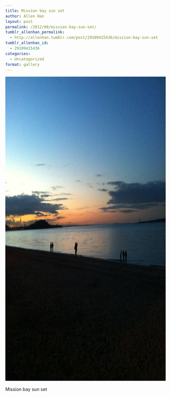 ```yaml
---
title: Mission bay sun set
author: Allen Han
layout: post
permalink: /2012/08/mission-bay-sun-set/
tumblr_allenhan_permalink:
  - http://allenhan.tumblr.com/post/29109415436/mission-bay-sun-set
tumblr_allenhan_id:
  - 29109415436
categories:
  - Uncategorized
format: gallery
---
```

[<img class="alignnone size-full wp-image-425" alt="tumblr_m8izoolCF51qzkacto1_" src="/images/uploads/2013/03/tumblr_m8izoolCF51qzkacto1_.jpg" width="1280" height="957" />][1]

Mission bay sun set

 [1]: /images/uploads/2013/03/tumblr_m8izoolCF51qzkacto1_.jpg
